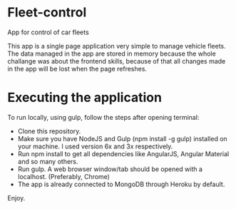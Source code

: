 # Fleet-control

App for control of car fleets

This app is a single page application very simple to manage vehicle fleets. The data managed in the app are stored in memory because the whole challange was about the frontend skills, because of that all changes made in the app will be lost when the page refreshes. 


# Executing the application

To run locally, using gulp, follow the steps after opening terminal:

- Clone this repository.
- Make sure you have NodeJS and Gulp (npm install -g gulp) installed on your machine. I used version 6x and 3x respectively.
- Run npm install to get all dependencies like AngularJS, Angular Material and so many others.
- Run gulp. A web browser window/tab should be opened with a localhost. (Preferably, Chrome)
- The app is already connected to MongoDB through Heroku by default.

Enjoy.
